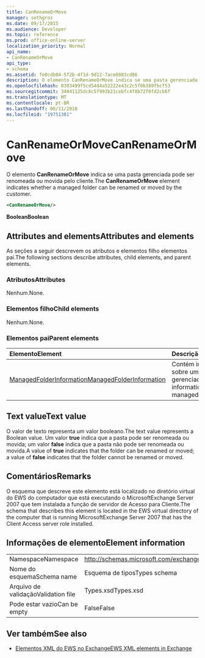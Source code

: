 ```yaml
---
title: CanRenameOrMove
manager: sethgros
ms.date: 09/17/2015
ms.audience: Developer
ms.topic: reference
ms.prod: office-online-server
localization_priority: Normal
api_name:
- CanRenameOrMove
api_type:
- schema
ms.assetid: fe0cdb04-5f2b-4f1d-9d12-7ace0883cd86
description: O elemento CanRenameOrMove indica se uma pasta gerenciada pode ser renomeada ou movida pelo cliente.
ms.openlocfilehash: 0303499f5cd54d4a52222e43c2c5f0b389fbcf53
ms.sourcegitcommit: 34041125dc8c5f993b21cebfc4f8b72f0fd2cb6f
ms.translationtype: MT
ms.contentlocale: pt-BR
ms.lasthandoff: 06/11/2018
ms.locfileid: "19751381"
---
```

# <a name="canrenameormove"></a><span data-ttu-id="abee3-103">CanRenameOrMove</span><span class="sxs-lookup"><span data-stu-id="abee3-103">CanRenameOrMove</span></span>

<span data-ttu-id="abee3-104">O elemento **CanRenameOrMove** indica se uma pasta gerenciada pode ser renomeada ou movida pelo cliente.</span><span class="sxs-lookup"><span data-stu-id="abee3-104">The **CanRenameOrMove** element indicates whether a managed folder can be renamed or moved by the customer.</span></span> 
  
```xml
<CanRenameOrMove/>
```

 <span data-ttu-id="abee3-105">**Boolean**</span><span class="sxs-lookup"><span data-stu-id="abee3-105">**Boolean**</span></span>
## <a name="attributes-and-elements"></a><span data-ttu-id="abee3-106">Attributes and elements</span><span class="sxs-lookup"><span data-stu-id="abee3-106">Attributes and elements</span></span>

<span data-ttu-id="abee3-107">As seções a seguir descrevem os atributos e elementos filho elementos pai.</span><span class="sxs-lookup"><span data-stu-id="abee3-107">The following sections describe attributes, child elements, and parent elements.</span></span>
  
### <a name="attributes"></a><span data-ttu-id="abee3-108">Atributos</span><span class="sxs-lookup"><span data-stu-id="abee3-108">Attributes</span></span>

<span data-ttu-id="abee3-109">Nenhum.</span><span class="sxs-lookup"><span data-stu-id="abee3-109">None.</span></span>
  
### <a name="child-elements"></a><span data-ttu-id="abee3-110">Elementos filho</span><span class="sxs-lookup"><span data-stu-id="abee3-110">Child elements</span></span>

<span data-ttu-id="abee3-111">Nenhum.</span><span class="sxs-lookup"><span data-stu-id="abee3-111">None.</span></span>
  
### <a name="parent-elements"></a><span data-ttu-id="abee3-112">Elementos pai</span><span class="sxs-lookup"><span data-stu-id="abee3-112">Parent elements</span></span>

|<span data-ttu-id="abee3-113">**Elemento**</span><span class="sxs-lookup"><span data-stu-id="abee3-113">**Element**</span></span>|<span data-ttu-id="abee3-114">**Descrição**</span><span class="sxs-lookup"><span data-stu-id="abee3-114">**Description**</span></span>|
|:-----|:-----|
|[<span data-ttu-id="abee3-115">ManagedFolderInformation</span><span class="sxs-lookup"><span data-stu-id="abee3-115">ManagedFolderInformation</span></span>](managedfolderinformation.md) <br/> |<span data-ttu-id="abee3-116">Contém informações sobre uma pasta gerenciada.</span><span class="sxs-lookup"><span data-stu-id="abee3-116">Contains information about a managed folder.</span></span>  <br/> |
   
## <a name="text-value"></a><span data-ttu-id="abee3-117">Text value</span><span class="sxs-lookup"><span data-stu-id="abee3-117">Text value</span></span>

<span data-ttu-id="abee3-118">O valor de texto representa um valor booleano.</span><span class="sxs-lookup"><span data-stu-id="abee3-118">The text value represents a Boolean value.</span></span> <span data-ttu-id="abee3-119">Um valor **true** indica que a pasta pode ser renomeada ou movida; um valor **false** indica que a pasta não pode ser renomeada ou movida.</span><span class="sxs-lookup"><span data-stu-id="abee3-119">A value of **true** indicates that the folder can be renamed or moved; a value of **false** indicates that the folder cannot be renamed or moved.</span></span> 
  
## <a name="remarks"></a><span data-ttu-id="abee3-120">Comentários</span><span class="sxs-lookup"><span data-stu-id="abee3-120">Remarks</span></span>

<span data-ttu-id="abee3-121">O esquema que descreve este elemento está localizado no diretório virtual do EWS do computador que está executando o MicrosoftExchange Server 2007 que tem instalada a função de servidor de Acesso para Cliente.</span><span class="sxs-lookup"><span data-stu-id="abee3-121">The schema that describes this element is located in the EWS virtual directory of the computer that is running MicrosoftExchange Server 2007 that has the Client Access server role installed.</span></span>
  
## <a name="element-information"></a><span data-ttu-id="abee3-122">Informações de elemento</span><span class="sxs-lookup"><span data-stu-id="abee3-122">Element information</span></span>

|||
|:-----|:-----|
|<span data-ttu-id="abee3-123">Namespace</span><span class="sxs-lookup"><span data-stu-id="abee3-123">Namespace</span></span>  <br/> |http://schemas.microsoft.com/exchange/services/2006/types  <br/> |
|<span data-ttu-id="abee3-124">Nome do esquema</span><span class="sxs-lookup"><span data-stu-id="abee3-124">Schema name</span></span>  <br/> |<span data-ttu-id="abee3-125">Esquema de tipos</span><span class="sxs-lookup"><span data-stu-id="abee3-125">Types schema</span></span>  <br/> |
|<span data-ttu-id="abee3-126">Arquivo de validação</span><span class="sxs-lookup"><span data-stu-id="abee3-126">Validation file</span></span>  <br/> |<span data-ttu-id="abee3-127">Types.xsd</span><span class="sxs-lookup"><span data-stu-id="abee3-127">Types.xsd</span></span>  <br/> |
|<span data-ttu-id="abee3-128">Pode estar vazio</span><span class="sxs-lookup"><span data-stu-id="abee3-128">Can be empty</span></span>  <br/> |<span data-ttu-id="abee3-129">False</span><span class="sxs-lookup"><span data-stu-id="abee3-129">False</span></span>  <br/> |
   
## <a name="see-also"></a><span data-ttu-id="abee3-130">Ver também</span><span class="sxs-lookup"><span data-stu-id="abee3-130">See also</span></span>



- [<span data-ttu-id="abee3-131">Elementos XML do EWS no Exchange</span><span class="sxs-lookup"><span data-stu-id="abee3-131">EWS XML elements in Exchange</span></span>](ews-xml-elements-in-exchange.md)

